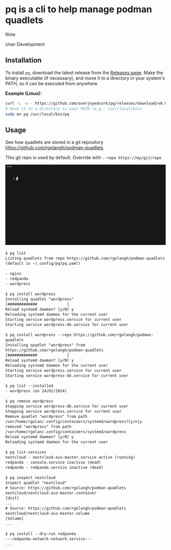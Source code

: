 # pq is a cli to help manage podman quadlets

> [!NOTE]
> Uner Development

## Installation

To install `pq`, download the latest release from the [Releases page](https://github.com/overjoyedcork/pq/releases).
Make the binary executable (if necessary), and move it to a directory in your system's PATH, so it can be executed from anywhere.

**Example (Linux):**

```bash
curl -L -o - https://github.com/overjoyedcork/pq/releases/download/v0.0.5/pq_0.0.5_linux_amd64v3.tar.gz | tar -zxv
# Move it to a directory in your PATH (e.g., /usr/local/bin)
sudo mv pq /usr/local/bin/pq
```

## Usage

See how quadlets are stored in a git repository https://github.com/rgolangh/podman-quadlets.

This git repo is used by default. Override with `--repo https://my/git/repo`

<img src="pq.gif"/>

```console
$ pq list
Listing quadlets from repo https://github.com/rgolangh/podman-quadlets (default in ~/.config/pq/pq.yaml)

- nginx
- redpanda
- wordpress

$ pq install wordpress
Installing quadlet "wordpress"
[#############             ]
Reload systemd daemon? [y/N] y
Reloading systemd daemon for the current user
Starting service wordpress.service for current user
Starting service wordpress-db.service for current user

$ pq install wordpress --repo https://github.com/rgolangh/podman-quadlets
Installing quadlet "wordpress" from https://github.com/rgolangh/podman-quadlets
[#############             ]
Reload systemd daemon? [y/N] y
Reloading systemd daemon for the current user
Starting service wordpress.service for current user
Starting service wordpress-db.service for current user

$ pq list --installed
- wordpress (on 24/01/2024)

$ pq remove wordpress
Stopping service wordpress-db.service for current user
Stopping service wordpress.service for current user
Remove quadlet "wordpress" from path /var/home/rgolan/.config/containers/systemd/wordpress?[y/n]y
removed "wordpress" from path /var/home/rgolan/.config/containers/systemd/wordpress
Reload systemd daemon? [y/N] y
Reloading systemd daemon for the current user

$ pq list-services
nextcloud - nextcloud-aio-master.service active (running)
redpanda - console.service inactive (dead)
redpanda - redpanda.service inactive (dead)

$ pq inspect nextcloud
Inspect quadlet "nextcloud"
# Source: https://github.com/rgolangh/podman-quadlets nextcloud/nextcloud-aio-master.container
[Unit]
...
# Source: https://github.com/rgolangh/podman-quadlets nextcloud/nextcloud-aio-master.volume
[Volume]
...

$ pq install --dry-run redpanda 
---redpanda-network-network.service---
...
```


